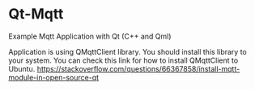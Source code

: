 # Qt-Mqtt
Example Mqtt Application with Qt (C++ and Qml)

Application is using QMqttClient library. You should install this library to your system. 
You can check this link for how to install QMqttClient to Ubuntu.
https://stackoverflow.com/questions/66367858/install-mqtt-module-in-open-source-qt


